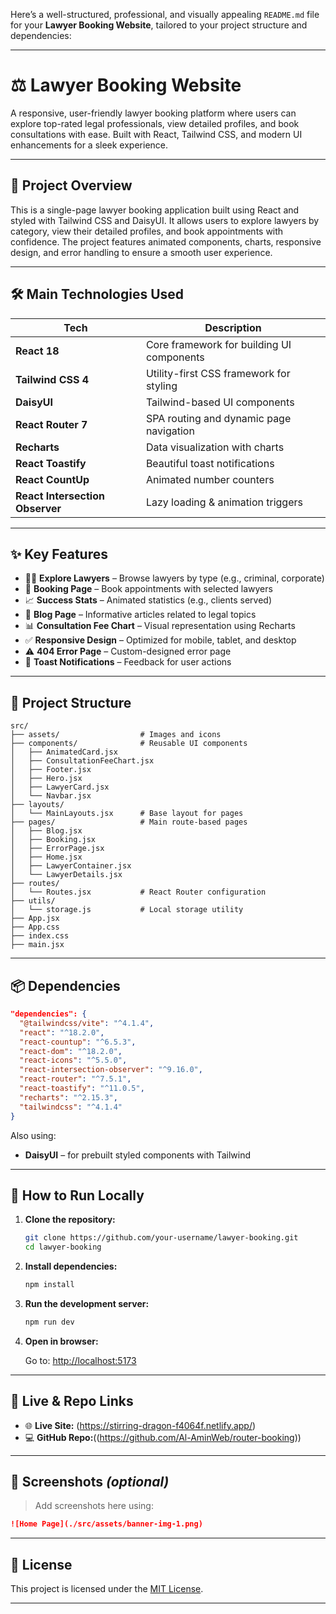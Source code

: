 Here’s a well-structured, professional, and visually appealing `README.md` file for your **Lawyer Booking Website**, tailored to your project structure and dependencies:

---

# ⚖️ Lawyer Booking Website

A responsive, user-friendly lawyer booking platform where users can explore top-rated legal professionals, view detailed profiles, and book consultations with ease. Built with React, Tailwind CSS, and modern UI enhancements for a sleek experience.

---

## 🚀 Project Overview

This is a single-page lawyer booking application built using React and styled with Tailwind CSS and DaisyUI. It allows users to explore lawyers by category, view their detailed profiles, and book appointments with confidence. The project features animated components, charts, responsive design, and error handling to ensure a smooth user experience.

---

## 🛠️ Main Technologies Used

| Tech                            | Description                               |
| ------------------------------- | ----------------------------------------- |
| **React 18**                    | Core framework for building UI components |
| **Tailwind CSS 4**              | Utility-first CSS framework for styling   |
| **DaisyUI**                     | Tailwind-based UI components              |
| **React Router 7**              | SPA routing and dynamic page navigation   |
| **Recharts**                    | Data visualization with charts            |
| **React Toastify**              | Beautiful toast notifications             |
| **React CountUp**               | Animated number counters                  |
| **React Intersection Observer** | Lazy loading & animation triggers         |

---

## ✨ Key Features

* 🧑‍⚖️ **Explore Lawyers** – Browse lawyers by type (e.g., criminal, corporate)
* 📝 **Booking Page** – Book appointments with selected lawyers
* 📈 **Success Stats** – Animated statistics (e.g., clients served)
* 💬 **Blog Page** – Informative articles related to legal topics
* 📊 **Consultation Fee Chart** – Visual representation using Recharts
* ✅ **Responsive Design** – Optimized for mobile, tablet, and desktop
* ⚠️ **404 Error Page** – Custom-designed error page
* 🔔 **Toast Notifications** – Feedback for user actions

---

## 📁 Project Structure

```
src/
├── assets/                  # Images and icons
├── components/              # Reusable UI components
│   ├── AnimatedCard.jsx
│   ├── ConsultationFeeChart.jsx
│   ├── Footer.jsx
│   ├── Hero.jsx
│   ├── LawyerCard.jsx
│   └── Navbar.jsx
├── layouts/
│   └── MainLayouts.jsx      # Base layout for pages
├── pages/                   # Main route-based pages
│   ├── Blog.jsx
│   ├── Booking.jsx
│   ├── ErrorPage.jsx
│   ├── Home.jsx
│   ├── LawyerContainer.jsx
│   └── LawyerDetails.jsx
├── routes/
│   └── Routes.jsx           # React Router configuration
├── utils/
│   └── storage.js           # Local storage utility
├── App.jsx
├── App.css
├── index.css
├── main.jsx
```

---

## 📦 Dependencies

```json
"dependencies": {
  "@tailwindcss/vite": "^4.1.4",
  "react": "^18.2.0",
  "react-countup": "^6.5.3",
  "react-dom": "^18.2.0",
  "react-icons": "^5.5.0",
  "react-intersection-observer": "^9.16.0",
  "react-router": "^7.5.1",
  "react-toastify": "^11.0.5",
  "recharts": "^2.15.3",
  "tailwindcss": "^4.1.4"
}
```

Also using:

* **DaisyUI** – for prebuilt styled components with Tailwind

---

## 🧪 How to Run Locally

1. **Clone the repository:**

   ```bash
   git clone https://github.com/your-username/lawyer-booking.git
   cd lawyer-booking
   ```

2. **Install dependencies:**

   ```bash
   npm install
   ```

3. **Run the development server:**

   ```bash
   npm run dev
   ```

4. **Open in browser:**

   Go to: [http://localhost:5173](http://localhost:5173)

---

## 🔗 Live & Repo Links

* 🌐 **Live Site:** (https://stirring-dragon-f4064f.netlify.app/)
* 💻 **GitHub Repo:**((https://github.com/Al-AminWeb/router-booking))

---

## 📸 Screenshots *(optional)*

> Add screenshots here using:

```md
![Home Page](./src/assets/banner-img-1.png)
```

---

## 📃 License

This project is licensed under the [MIT License](LICENSE).

---

